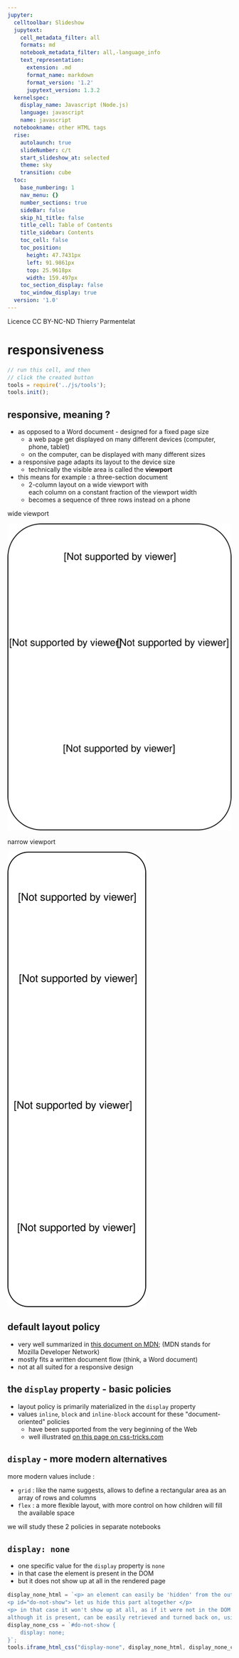 ```yaml
---
jupyter:
  celltoolbar: Slideshow
  jupytext:
    cell_metadata_filter: all
    formats: md
    notebook_metadata_filter: all,-language_info
    text_representation:
      extension: .md
      format_name: markdown
      format_version: '1.2'
      jupytext_version: 1.3.2
  kernelspec:
    display_name: Javascript (Node.js)
    language: javascript
    name: javascript
  notebookname: other HTML tags
  rise:
    autolaunch: true
    slideNumber: c/t
    start_slideshow_at: selected
    theme: sky
    transition: cube
  toc:
    base_numbering: 1
    nav_menu: {}
    number_sections: true
    sideBar: false
    skip_h1_title: false
    title_cell: Table of Contents
    title_sidebar: Contents
    toc_cell: false
    toc_position:
      height: 47.7431px
      left: 91.9861px
      top: 25.9618px
      width: 159.497px
    toc_section_display: false
    toc_window_display: true
  version: '1.0'
---
```


<div class="licence">
<span>Licence CC BY-NC-ND</span>
<span>Thierry Parmentelat</span>
</div>

<!-- #region slideshow={"slide_type": ""} -->
# responsiveness
<!-- #endregion -->

```javascript
// run this cell, and then 
// click the created button
tools = require('../js/tools');
tools.init();
```

<!-- #region slideshow={"slide_type": "slide"} -->
## responsive, meaning ?
<!-- #endregion -->

* as opposed to a Word document - designed for a fixed page size
  * a web page get displayed on many different devices (computer, phone, tablet)
  * on the computer, can be displayed with many different sizes
* a responsive page adapts its layout to the device size
  * technically the visible area is called the **viewport**
* this means for example : a three-section document
  * 2-column layout on a wide viewport with  
    each column on a constant fraction of the viewport width
  * becomes a sequence of three rows instead on a phone  

<!-- #region cell_style="split" slideshow={"slide_type": "slide"} -->
wide viewport

![](../media/responsive-wide.svg)
<!-- #endregion -->

<!-- #region cell_style="split" -->
narrow viewport

![](../media/responsive-narrow.svg)
<!-- #endregion -->

<!-- #region slideshow={"slide_type": "slide"} -->
## default layout policy
<!-- #endregion -->

* very well summarized in [this document on MDN](https://developer.mozilla.org/en-US/docs/Learn/CSS/CSS_layout/Normal_Flow); (MDN stands for Mozilla Developer Network)
* mostly fits a written document flow (think, a Word document)
* not at all suited for a responsive design

<!-- #region slideshow={"slide_type": "slide"} -->
## the `display` property - basic policies
<!-- #endregion -->

* layout policy is primarily materialized in the `display` property
* values `inline`, `block` and `inline-block` account for these "document-oriented" policies
  * have been supported from the very beginning of the Web 
  * well illustrated [on this page on css-tricks.com](https://css-tricks.com/almanac/properties/d/display/)

<!-- #region slideshow={"slide_type": "slide"} -->
## `display` - more modern alternatives
<!-- #endregion -->

more modern values include :

* `grid` : like the name suggests, allows to define a rectangular area as an array of rows and columns
* `flex` : a more flexible layout, with more control on how children will fill the available space

we will study these 2 policies in separate notebooks

<!-- #region slideshow={"slide_type": "slide"} -->
## `display: none`
<!-- #endregion -->

* one specific value for the `display` property is `none`
* in that case the element is present in the DOM
* but it does not show up at all in the rendered page

```javascript hide_input=true
display_none_html = `<p> an element can easily be 'hidden' from the output </p>
<p id="do-not-show"> let us hide this part altogether </p>
<p> in that case it won't show up at all, as if it were not in the DOM at all - 
although it is present, can be easily retrieved and turned back on, using e.g. JavaScript</p>`;
display_none_css = `#do-not-show {
    display: none;
}`;
tools.iframe_html_css("display-none", display_none_html, display_none_css)
```
